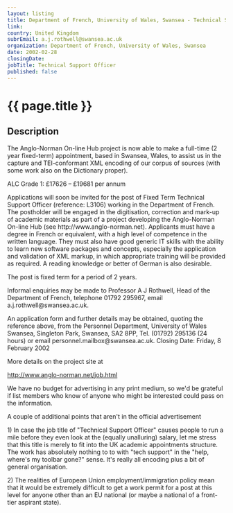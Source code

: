 ```yaml
---
layout: listing
title: Department of French, University of Wales, Swansea - Technical Support Officer
link:
country: United Kingdom
subrEmail: a.j.rothwell@swansea.ac.uk
organization: Department of French, University of Wales, Swansea 
date: 2002-02-28
closingDate: 
jobTitle: Technical Support Officer
published: false
---
```



# {{ page.title }}

## Description


<p>The Anglo-Norman On-line Hub project is now able to make a full-time (2 year fixed-term) appointment, based in Swansea, Wales, to assist us in the capture and TEI-conformant XML encoding of our corpus of sources (with some work also on the Dictionary proper).</p>

<p>ALC Grade 1: £17626 – £19681 per annum</p>

<p>Applications will soon be invited for the post of Fixed Term Technical Support Officer (reference: L3106) working in the Department of French. The postholder will be engaged in the digitisation, correction and mark-up of academic materials as part of a project developing the Anglo-Norman On-line Hub (see http://www.anglo-norman.net). Applicants must have a degree in French or equivalent, with a high level of competence in the written language. They must also have good generic IT skills with the ability to learn new software packages and concepts, especially the application and validation of XML markup, in which appropriate training will be provided as required. A reading knowledge or better of German is also desirable.</p>

<p> The post is fixed term for a period of 2 years.</p>

<p> Informal enquiries may be made to Professor A J Rothwell, Head of the Department of French, telephone 01792 295967, email a.j.rothwell@swansea.ac.uk.</p>

<p> An application form and further details may be obtained, quoting the reference above, from the Personnel Department, University of Wales Swansea, Singleton Park, Swansea, SA2 8PP, Tel. (01792) 295136 (24 hours) or email personnel.mailbox@swansea.ac.uk. Closing Date: Friday, 8 February 2002 </p>

<p>More details on the project site at<br/>

<a href="http://www.anglo-norman.net/job.html">http://www.anglo-norman.net/job.html</a></p>

<p>We have no budget for advertising in any print medium, so we'd be grateful if list members who know of anyone who might be interested could pass on the information.</p>

<p>A couple of additional points that aren't in the official advertisement</p>

<p>1) In case the job title of "Technical Support Officer" causes people to run a mile before they even look at the (equally unalluring) salary, let me stress that this title is merely to fit into the UK academic appointments structure. The work has absolutely nothing to to with "tech support" in the "help, where's my toolbar gone?" sense. It's really all encoding plus a bit of general organisation. </p>

<p>2) The realities of European Union employment/immigration policy mean that it would be extremely difficult to get a work permit for a post at this level for anyone other than an EU national (or maybe a national of a front-tier aspirant state).</p>
